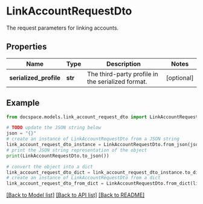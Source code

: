 # LinkAccountRequestDto

The request parameters for linking accounts.

## Properties

Name | Type | Description | Notes
------------ | ------------- | ------------- | -------------
**serialized_profile** | **str** | The third-party profile in the serialized format. | [optional] 

## Example

```python
from docspace.models.link_account_request_dto import LinkAccountRequestDto

# TODO update the JSON string below
json = "{}"
# create an instance of LinkAccountRequestDto from a JSON string
link_account_request_dto_instance = LinkAccountRequestDto.from_json(json)
# print the JSON string representation of the object
print(LinkAccountRequestDto.to_json())

# convert the object into a dict
link_account_request_dto_dict = link_account_request_dto_instance.to_dict()
# create an instance of LinkAccountRequestDto from a dict
link_account_request_dto_from_dict = LinkAccountRequestDto.from_dict(link_account_request_dto_dict)
```
[[Back to Model list]](../README.md#documentation-for-models) [[Back to API list]](../README.md#documentation-for-api-endpoints) [[Back to README]](../README.md)


